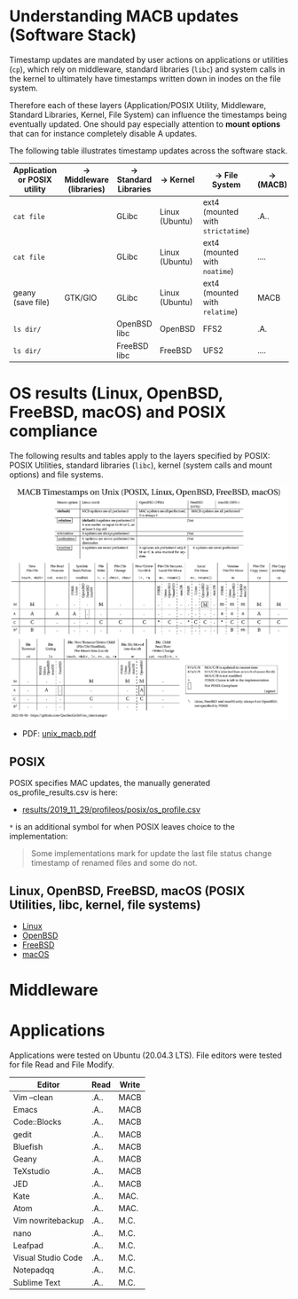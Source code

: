 # Understanding MACB updates (Software Stack)

Timestamp updates are mandated by user actions on applications or utilities (`cp`), which rely on middleware, standard libraries (`libc`) and system calls in the kernel to ultimately have timestamps written down in inodes on the file system.

Therefore each of these layers (Application/POSIX Utility, Middleware, Standard Libraries, Kernel, File System) can influence the timestamps being eventually updated.
One should pay especially attention to **mount options** that can for instance completely disable A updates.

The following table illustrates timestamp updates across the software stack.

| Application or POSIX utility | -> Middleware (libraries) | -> Standard Libraries | -> Kernel | -> File System | -> (MACB)    |
|----------------------|---------|--------------|----------------|-----------------------------------|------|
| `cat file`             |         | GLibc        | Linux (Ubuntu) | ext4 (mounted with `strictatime`) | .A.. |
| `cat file`             |         | GLibc        | Linux (Ubuntu) | ext4 (mounted with `noatime`)     | .... |
| geany (save file)    | GTK/GIO | GLibc        | Linux (Ubuntu) | ext4 (mounted with `relatime`)    | MACB |
| `ls dir/`              |         | OpenBSD libc | OpenBSD        | FFS2 | .A.  |
| `ls dir/`              |         | FreeBSD libc | FreeBSD        | UFS2 | .... |


# OS results (Linux, OpenBSD, FreeBSD, macOS) and POSIX compliance

The following results and tables apply to the layers specified by POSIX: POSIX Utilities, standard libraries (`libc`), kernel (system calls and mount options) and file systems.

![Unix MACB](https://raw.githubusercontent.com/yaps8/yaps8.github.io/master/os_timestamps/2022-03-03/unix_macb.png)

- PDF: [unix_macb.pdf](https://github.com/QuoSecGmbH/os_timestamps/releases/download/2022-03-03/unix_macb.pdf)

## POSIX
POSIX specifies MAC updates, the manually generated os_profile_results.csv is here:
- [results/2019_11_29/profileos/posix/os_profile.csv](results/2019_11_29/profileos/posix/os_profile.csv)

`*` is an additional symbol for when POSIX leaves choice to the implementation:
> Some implementations mark for update the last file status change timestamp of renamed files and some do not.

## Linux, OpenBSD, FreeBSD, macOS (POSIX Utilities, libc, kernel, file systems)

- [Linux](/os_results/linux.md)
- [OpenBSD](/os_results/openbsd.md)
- [FreeBSD](/os_results/freebsd.md)
- [macOS](/os_results/openbsd.md)

# Middleware

# Applications

Applications were tested on Ubuntu (20.04.3 LTS).
File editors were tested for file Read and File Modify.

| Editor | Read | Write | 
| ------ | ---- | ----- | 
| Vim –clean         | .A.. | MACB | 
| Emacs              | .A.. | MACB |
| Code::Blocks       | .A.. | MACB |
| gedit              | .A.. | MACB |
| Bluefish           | .A.. | MACB |
| Geany              | .A.. | MACB |
| TeXstudio          | .A.. | MACB |
| JED                | .A.. | MACB |
| Kate               | .A.. | MAC. |
| Atom               | .A.. | MAC. |
| Vim nowritebackup  | .A.. | M.C. |
| nano               | .A.. | M.C. |
| Leafpad            | .A.. | M.C. |
| Visual Studio Code | .A.. | M.C. |
| Notepadqq          | .A.. | M.C. |
| Sublime Text       | .A.. | M.C. |



